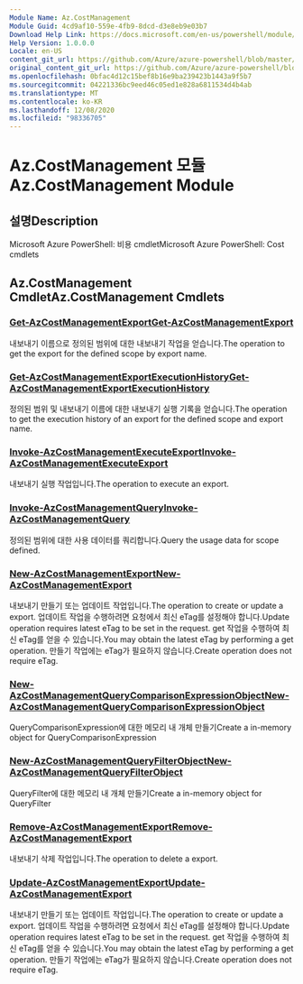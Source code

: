 ```yaml
---
Module Name: Az.CostManagement
Module Guid: 4cd9af10-559e-4fb9-8dcd-d3e8eb9e03b7
Download Help Link: https://docs.microsoft.com/en-us/powershell/module/az.costmanagement
Help Version: 1.0.0.0
Locale: en-US
content_git_url: https://github.com/Azure/azure-powershell/blob/master/src/CostManagement/help/Az.CostManagement.md
original_content_git_url: https://github.com/Azure/azure-powershell/blob/master/src/CostManagement/help/Az.CostManagement.md
ms.openlocfilehash: 0bfac4d12c15bef8b16e9ba239423b1443a9f5b7
ms.sourcegitcommit: 04221336bc9eed46c05ed1e828a6811534d4b4ab
ms.translationtype: MT
ms.contentlocale: ko-KR
ms.lasthandoff: 12/08/2020
ms.locfileid: "98336705"
---
```

# <span data-ttu-id="8e645-101">Az.CostManagement 모듈</span><span class="sxs-lookup"><span data-stu-id="8e645-101">Az.CostManagement Module</span></span>
## <span data-ttu-id="8e645-102">설명</span><span class="sxs-lookup"><span data-stu-id="8e645-102">Description</span></span>
<span data-ttu-id="8e645-103">Microsoft Azure PowerShell: 비용 cmdlet</span><span class="sxs-lookup"><span data-stu-id="8e645-103">Microsoft Azure PowerShell: Cost cmdlets</span></span>

## <span data-ttu-id="8e645-104">Az.CostManagement Cmdlet</span><span class="sxs-lookup"><span data-stu-id="8e645-104">Az.CostManagement Cmdlets</span></span>
### [<span data-ttu-id="8e645-105">Get-AzCostManagementExport</span><span class="sxs-lookup"><span data-stu-id="8e645-105">Get-AzCostManagementExport</span></span>](Get-AzCostManagementExport.md)
<span data-ttu-id="8e645-106">내보내기 이름으로 정의된 범위에 대한 내보내기 작업을 얻습니다.</span><span class="sxs-lookup"><span data-stu-id="8e645-106">The operation to get the export for the defined scope by export name.</span></span>

### [<span data-ttu-id="8e645-107">Get-AzCostManagementExportExecutionHistory</span><span class="sxs-lookup"><span data-stu-id="8e645-107">Get-AzCostManagementExportExecutionHistory</span></span>](Get-AzCostManagementExportExecutionHistory.md)
<span data-ttu-id="8e645-108">정의된 범위 및 내보내기 이름에 대한 내보내기 실행 기록을 얻습니다.</span><span class="sxs-lookup"><span data-stu-id="8e645-108">The operation to get the execution history of an export for the defined scope and export name.</span></span>

### [<span data-ttu-id="8e645-109">Invoke-AzCostManagementExecuteExport</span><span class="sxs-lookup"><span data-stu-id="8e645-109">Invoke-AzCostManagementExecuteExport</span></span>](Invoke-AzCostManagementExecuteExport.md)
<span data-ttu-id="8e645-110">내보내기 실행 작업입니다.</span><span class="sxs-lookup"><span data-stu-id="8e645-110">The operation to execute an export.</span></span>

### [<span data-ttu-id="8e645-111">Invoke-AzCostManagementQuery</span><span class="sxs-lookup"><span data-stu-id="8e645-111">Invoke-AzCostManagementQuery</span></span>](Invoke-AzCostManagementQuery.md)
<span data-ttu-id="8e645-112">정의된 범위에 대한 사용 데이터를 쿼리합니다.</span><span class="sxs-lookup"><span data-stu-id="8e645-112">Query the usage data for scope defined.</span></span>

### [<span data-ttu-id="8e645-113">New-AzCostManagementExport</span><span class="sxs-lookup"><span data-stu-id="8e645-113">New-AzCostManagementExport</span></span>](New-AzCostManagementExport.md)
<span data-ttu-id="8e645-114">내보내기 만들기 또는 업데이트 작업입니다.</span><span class="sxs-lookup"><span data-stu-id="8e645-114">The operation to create or update a export.</span></span>
<span data-ttu-id="8e645-115">업데이트 작업을 수행하려면 요청에서 최신 eTag를 설정해야 합니다.</span><span class="sxs-lookup"><span data-stu-id="8e645-115">Update operation requires latest eTag to be set in the request.</span></span>
<span data-ttu-id="8e645-116">get 작업을 수행하여 최신 eTag를 얻을 수 있습니다.</span><span class="sxs-lookup"><span data-stu-id="8e645-116">You may obtain the latest eTag by performing a get operation.</span></span>
<span data-ttu-id="8e645-117">만들기 작업에는 eTag가 필요하지 않습니다.</span><span class="sxs-lookup"><span data-stu-id="8e645-117">Create operation does not require eTag.</span></span>

### [<span data-ttu-id="8e645-118">New-AzCostManagementQueryComparisonExpressionObject</span><span class="sxs-lookup"><span data-stu-id="8e645-118">New-AzCostManagementQueryComparisonExpressionObject</span></span>](New-AzCostManagementQueryComparisonExpressionObject.md)
<span data-ttu-id="8e645-119">QueryComparisonExpression에 대한 메모리 내 개체 만들기</span><span class="sxs-lookup"><span data-stu-id="8e645-119">Create a in-memory object for QueryComparisonExpression</span></span>

### [<span data-ttu-id="8e645-120">New-AzCostManagementQueryFilterObject</span><span class="sxs-lookup"><span data-stu-id="8e645-120">New-AzCostManagementQueryFilterObject</span></span>](New-AzCostManagementQueryFilterObject.md)
<span data-ttu-id="8e645-121">QueryFilter에 대한 메모리 내 개체 만들기</span><span class="sxs-lookup"><span data-stu-id="8e645-121">Create a in-memory object for QueryFilter</span></span>

### [<span data-ttu-id="8e645-122">Remove-AzCostManagementExport</span><span class="sxs-lookup"><span data-stu-id="8e645-122">Remove-AzCostManagementExport</span></span>](Remove-AzCostManagementExport.md)
<span data-ttu-id="8e645-123">내보내기 삭제 작업입니다.</span><span class="sxs-lookup"><span data-stu-id="8e645-123">The operation to delete a export.</span></span>

### [<span data-ttu-id="8e645-124">Update-AzCostManagementExport</span><span class="sxs-lookup"><span data-stu-id="8e645-124">Update-AzCostManagementExport</span></span>](Update-AzCostManagementExport.md)
<span data-ttu-id="8e645-125">내보내기 만들기 또는 업데이트 작업입니다.</span><span class="sxs-lookup"><span data-stu-id="8e645-125">The operation to create or update a export.</span></span>
<span data-ttu-id="8e645-126">업데이트 작업을 수행하려면 요청에서 최신 eTag를 설정해야 합니다.</span><span class="sxs-lookup"><span data-stu-id="8e645-126">Update operation requires latest eTag to be set in the request.</span></span>
<span data-ttu-id="8e645-127">get 작업을 수행하여 최신 eTag를 얻을 수 있습니다.</span><span class="sxs-lookup"><span data-stu-id="8e645-127">You may obtain the latest eTag by performing a get operation.</span></span>
<span data-ttu-id="8e645-128">만들기 작업에는 eTag가 필요하지 않습니다.</span><span class="sxs-lookup"><span data-stu-id="8e645-128">Create operation does not require eTag.</span></span>

